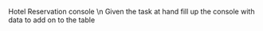 Hotel Reservation console \n
Given the task at hand fill up the console with
data to add on to the table
